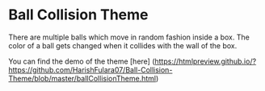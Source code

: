 # Ball Collision Theme

There are multiple balls which move in random fashion inside a box. The color of a ball gets changed when it collides with the wall of the box.

You can find the demo of the theme [here] (https://htmlpreview.github.io/?https://github.com/HarishFulara07/Ball-Collision-Theme/blob/master/ballCollisionTheme.html)
